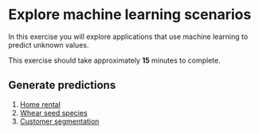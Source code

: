 # Explore machine learning scenarios

In this exercise you will explore applications that use machine learning to predict unknown values.

This exercise should take approximately **15** minutes to complete.

## Generate predictions

1. [Home rental](./home_rental)
2. [Whear seed species](./seed_identifier)
3. [Customer segmentation](./customer_segmentation)
